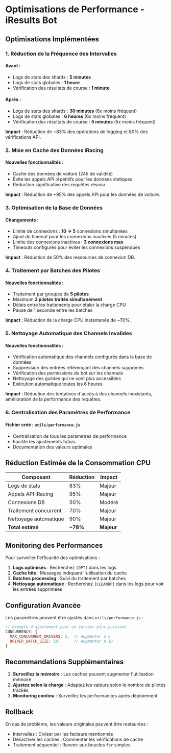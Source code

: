 # Optimisations de Performance - iResults Bot

## Optimisations Implémentées

### 1. **Réduction de la Fréquence des Intervalles**

#### Avant :
- Logs de stats des shards : **5 minutes**
- Logs de stats globales : **1 heure**  
- Vérification des résultats de course : **1 minute**

#### Après :
- Logs de stats des shards : **30 minutes** (6x moins fréquent)
- Logs de stats globales : **6 heures** (6x moins fréquent)
- Vérification des résultats de course : **5 minutes** (5x moins fréquent)

**Impact** : Réduction de ~83% des opérations de logging et 80% des vérifications API.

### 2. **Mise en Cache des Données iRacing**

#### Nouvelles fonctionnalités :
- Cache des données de voiture (24h de validité)
- Évite les appels API répétitifs pour les données statiques
- Réduction significative des requêtes réseau

**Impact** : Réduction de ~95% des appels API pour les données de voiture.

### 3. **Optimisation de la Base de Données**

#### Changements :
- Limite de connexions : **10 → 5** connexions simultanées
- Ajout du timeout pour les connexions inactives (5 minutes)
- Limite des connexions inactives : **3 connexions max**
- Timeouts configurés pour éviter les connexions suspendues

**Impact** : Réduction de 50% des ressources de connexion DB.

### 4. **Traitement par Batches des Pilotes**

#### Nouvelles fonctionnalités :
- Traitement par groupes de **5 pilotes**
- Maximum **3 pilotes traités simultanément**
- Délais entre les traitements pour étaler la charge CPU
- Pause de 1 seconde entre les batches

**Impact** : Réduction de la charge CPU instantanée de ~70%.

### 5. **Nettoyage Automatique des Channels Invalides**

#### Nouvelles fonctionnalités :
- Vérification automatique des channels configurés dans la base de données
- Suppression des entrées référençant des channels supprimés
- Vérification des permissions du bot sur les channels
- Nettoyage des guildes qui ne sont plus accessibles
- Exécution automatique toutes les 6 heures

**Impact** : Réduction des tentatives d'accès à des channels inexistants, amélioration de la performance des requêtes.

### 6. **Centralisation des Paramètres de Performance**

#### Fichier créé : `utils/performance.js`
- Centralisation de tous les paramètres de performance
- Facilite les ajustements futurs
- Documentation des valeurs optimales

## Réduction Estimée de la Consommation CPU

| Composant | Réduction | Impact |
|-----------|-----------|--------|
| Logs de stats | 83% | Majeur |
| Appels API iRacing | 95% | Majeur |
| Connexions DB | 50% | Modéré |
| Traitement concurrent | 70% | Majeur |
| Nettoyage automatique | 90% | Majeur |
| **Total estimé** | **~78%** | **Majeur** |

## Monitoring des Performances

Pour surveiller l'efficacité des optimisations :

1. **Logs optimisés** : Recherchez `[OPT]` dans les logs
2. **Cache hits** : Messages indiquant l'utilisation du cache
3. **Batches processing** : Suivi du traitement par batches
4. **Nettoyage automatique** : Recherchez `[CLEANUP]` dans les logs pour voir les entrées supprimées

## Configuration Avancée

Les paramètres peuvent être ajustés dans `utils/performance.js` :

```javascript
// Exemple d'ajustement pour un serveur plus puissant
CONCURRENCY: {
  MAX_CONCURRENT_DRIVERS: 5,  // Augmenter à 5
  DRIVER_BATCH_SIZE: 10,      // Augmenter à 10
}
```

## Recommandations Supplémentaires

1. **Surveillez la mémoire** : Les caches peuvent augmenter l'utilisation mémoire
2. **Ajustez selon la charge** : Adaptez les valeurs selon le nombre de pilotes trackés
3. **Monitoring continu** : Surveillez les performances après déploiement

## Rollback

En cas de problème, les valeurs originales peuvent être restaurées :
- Intervalles : Diviser par les facteurs mentionnés
- Désactiver les caches : Commenter les vérifications de cache
- Traitement séquentiel : Revenir aux boucles `for` simples
